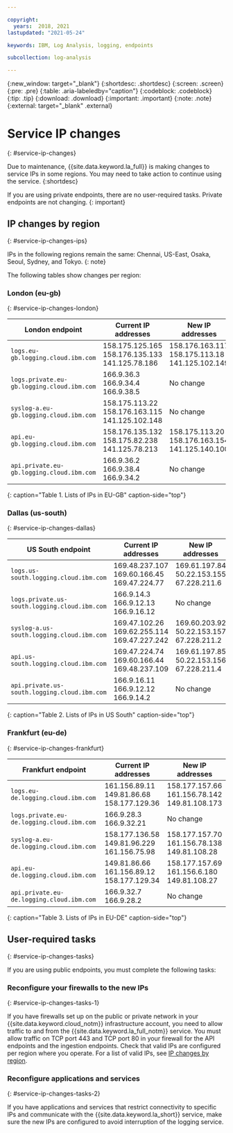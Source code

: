 ```yaml
---

copyright:
  years:  2018, 2021
lastupdated: "2021-05-24"

keywords: IBM, Log Analysis, logging, endpoints

subcollection: log-analysis

---
```


{:new_window: target="_blank"}
{:shortdesc: .shortdesc}
{:screen: .screen}
{:pre: .pre}
{:table: .aria-labeledby="caption"}
{:codeblock: .codeblock}
{:tip: .tip}
{:download: .download}
{:important: .important}
{:note: .note}
{:external: target="_blank" .external}

# Service IP changes
{: #service-ip-changes}

Due to maintenance, {{site.data.keyword.la_full}} is making changes to service IPs in some regions. You may need to take action to continue using the service.
{:shortdesc}

If you are using private endpoints, there are no user-required tasks. Private endpoints are not changing.
{: important}

## IP changes by region
{: #service-ip-changes-ips}

IPs in the following regions remain the same: Chennai, US-East, Osaka, Seoul, Sydney, and Tokyo.
{: note}


The following tables show changes per region:

### London (eu-gb)
{: #service-ip-changes-london}

| London endpoint                                    | Current IP addresses                                      | New IP addresses |
|----------------------------------------------------|-----------------------------------------------------------|-------------------------------------------|
| `logs.eu-gb.logging.cloud.ibm.com`                 | 158.175.125.165 </br>158.176.135.133 </br>141.125.78.186  | 158.176.163.117 </br>158.175.113.18 </br>141.125.102.149 |
| `logs.private.eu-gb.logging.cloud.ibm.com`         | 166.9.36.3 </br>166.9.34.4 </br>166.9.38.5                | No change |
| `syslog-a.eu-gb.logging.cloud.ibm.com`             | 158.175.113.22 </br>158.176.163.115 </br>141.125.102.148  | No change |
| `api.eu-gb.logging.cloud.ibm.com`                  | 158.176.135.132 </br>158.175.82.238 </br>141.125.78.213   | 158.175.113.20 </br>158.176.163.154 </br>141.125.140.100 |
| `api.private.eu-gb.logging.cloud.ibm.com`          | 166.9.36.2 </br>166.9.38.4 </br>166.9.34.2                | No change |
{: caption="Table 1. Lists of IPs in EU-GB" caption-side="top"}

### Dallas (us-south)
{: #service-ip-changes-dallas}

| US South endpoint                                     | Current IP addresses                                      | New IP addresses  |
|-------------------------------------------------------|-----------------------------------------------------------|-------------------------------------------|
| `logs.us-south.logging.cloud.ibm.com`                 | 169.48.237.107 </br>169.60.166.45 </br>169.47.224.77      | 169.61.197.84 </br>50.22.153.155 </br>67.228.211.6 |
| `logs.private.us-south.logging.cloud.ibm.com`         | 166.9.14.3 </br>166.9.12.13 </br>166.9.16.12              | No change |
| `syslog-a.us-south.logging.cloud.ibm.com`             | 169.47.102.26 </br>169.62.255.114 </br>169.47.227.242     | 169.60.203.92 </br>50.22.153.157 </br>67.228.211.2 |
| `api.us-south.logging.cloud.ibm.com`                  | 169.47.224.74 </br>169.60.166.44 </br>169.48.237.109      | 169.61.197.85 </br>50.22.153.156 </br>67.228.211.4 |
| `api.private.us-south.logging.cloud.ibm.com`          | 166.9.16.11 </br>166.9.12.12 </br>166.9.14.2              | No change |
{: caption="Table 2. Lists of IPs in US South" caption-side="top"}




### Frankfurt (eu-de)
{: #service-ip-changes-frankfurt}

| Frankfurt endpoint                                 | Current IP addresses                                      | New IP addresses  |
|----------------------------------------------------|-----------------------------------------------------------|-------------------------------------------|
| `logs.eu-de.logging.cloud.ibm.com`                 | 161.156.89.11 </br>149.81.86.68 </br>158.177.129.36       | 158.177.157.66 </br>161.156.78.142 </br>149.81.108.173 |
| `logs.private.eu-de.logging.cloud.ibm.com`         | 166.9.28.3 </br>166.9.32.21                               | No change |
| `syslog-a.eu-de.logging.cloud.ibm.com`             | 158.177.136.58 </br>149.81.96.229 </br>161.156.75.98      | 158.177.157.70 </br>161.156.78.138 </br>149.81.108.28 |
| `api.eu-de.logging.cloud.ibm.com`                  | 149.81.86.66 </br>161.156.89.12 </br>158.177.129.34       | 158.177.157.69 </br>161.156.6.180 </br>149.81.108.27 |
| `api.private.eu-de.logging.cloud.ibm.com`          | 166.9.32.7 </br>166.9.28.2                                | No change |
{: caption="Table 3. Lists of IPs in EU-DE" caption-side="top"}



## User-required tasks
{: #service-ip-changes-tasks}

If you are using public endpoints, you must complete the following tasks:

### Reconfigure your firewalls to the new IPs
{: #service-ip-changes-tasks-1}

If you have firewalls set up on the public or private network in your {{site.data.keyword.cloud_notm}} infrastructure account, you need to allow traffic to and from the {{site.data.keyword.la_full_notm}} service. You must allow traffic on TCP port 443 and TCP port 80 in your firewall for the API endpoints and the ingestion endpoints. Check that valid IPs are configured per region where you operate. For a list of valid IPs, see [IP changes by region](/docs/log-analysis?topic=log-analysis-service-ip-changes#service-ip-changes-ips).

### Reconfigure applications and services
{: #service-ip-changes-tasks-2}

If you have applications and services that restrict connectivity to specific IPs and communicate with the {{site.data.keyword.la_short}} service, make sure the new IPs are configured to avoid interruption of the logging service.





